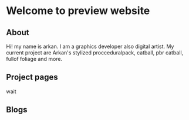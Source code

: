 # Welcome to preview website
## About
Hi! my name is arkan. I am a graphics developer also digital artist.
My current project are Arkan's stylized procceduralpack, catball, pbr catball, fullof foliage and more.

## Project pages
wait

## Blogs

